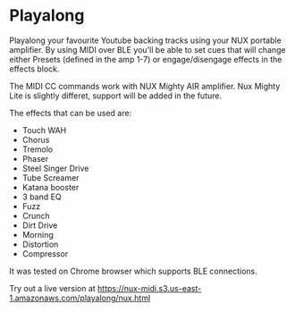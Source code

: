 # Playalong

Playalong your favourite Youtube backing tracks using your NUX portable amplifier.
By using MIDI over BLE you'll be able to set cues that will change either Presets (defined in the amp 1-7) or engage/disengage effects in the effects block.

The MIDI CC commands work with NUX Mighty AIR amplifier. Nux Mighty Lite is slightly differet, support will be added in the future.

The effects that can be used are:

* Touch WAH
* Chorus
* Tremolo
* Phaser
* Steel Singer Drive
* Tube Screamer
* Katana booster
* 3 band EQ
* Fuzz
* Crunch
* Dirt Drive
* Morning
* Distortion
* Compressor

It was tested on Chrome browser which supports BLE connections.

Try out a live version at https://nux-midi.s3.us-east-1.amazonaws.com/playalong/nux.html
